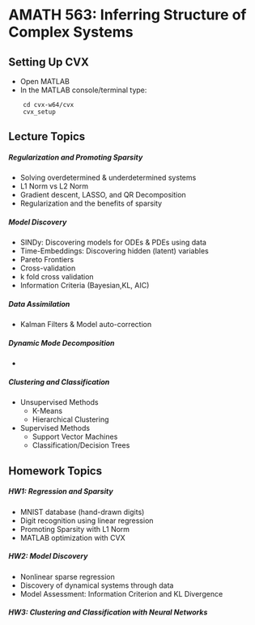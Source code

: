 # AMATH 563: Inferring Structure of Complex Systems

## Setting Up CVX
- Open MATLAB
- In the MATLAB console/terminal type:
``` 
	cd cvx-w64/cvx
	cvx_setup
```


## Lecture Topics

##### Regularization and Promoting Sparsity
- Solving overdetermined & underdetermined systems
- L1 Norm vs L2 Norm
- Gradient descent, LASSO, and QR Decomposition
- Regularization and the benefits of sparsity


##### Model Discovery

- SINDy: Discovering models for ODEs & PDEs using data
- Time-Embeddings: Discovering hidden (latent) variables
- Pareto Frontiers
- Cross-validation
- k fold cross validation
- Information Criteria (Bayesian,KL, AIC) 

##### Data Assimilation
- Kalman Filters & Model auto-correction


##### Dynamic Mode Decomposition
- 

##### Clustering and Classification
- Unsupervised Methods
    - K-Means
    - Hierarchical Clustering
- Supervised Methods
    - Support Vector Machines
    - Classification/Decision Trees


## Homework Topics

##### HW1: Regression and Sparsity
- MNIST database (hand-drawn digits)
- Digit recognition using linear regression
- Promoting Sparsity with L1 Norm
- MATLAB optimization with CVX

##### HW2: Model Discovery
- Nonlinear sparse regression
- Discovery of dynamical systems through data
- Model Assessment: Information Criterion and KL Divergence

##### HW3: Clustering and Classification with Neural Networks

